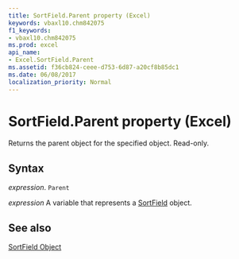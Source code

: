 ```yaml
---
title: SortField.Parent property (Excel)
keywords: vbaxl10.chm842075
f1_keywords:
- vbaxl10.chm842075
ms.prod: excel
api_name:
- Excel.SortField.Parent
ms.assetid: f36cb824-ceee-d753-6d87-a20cf8b85dc1
ms.date: 06/08/2017
localization_priority: Normal
---
```



# SortField.Parent property (Excel)

Returns the parent object for the specified object. Read-only.


## Syntax

_expression_. `Parent`

_expression_ A variable that represents a [SortField](./Excel.SortField.md) object.


## See also


[SortField Object](Excel.SortField.md)


